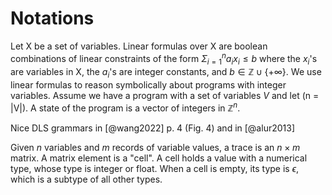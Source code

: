 # Notations

Let X be a set of variables.
Linear formulas over X are boolean combinations of linear constraints of the form
$\Sigma^n_{i=1} a_i x_i \leq b$ where the $x_i$'s are variables in X, the $a_i$'s are integer constants, and
$b \in \mathbb{Z} \cup \{ + \infty \}$.
We use linear formulas to reason symbolically about programs with integer variables.
Assume we have a program with a set of variables $V$ and let \(n = |V|\).
A state of the program is a vector of integers in $\mathbb{Z}^n$.

Nice DLS grammars in [@wang2022] p. 4 (Fig. 4) and in [@alur2013]

Given $n$ variables and $m$ records of variable values, a trace is an $n \times m$ matrix.
A matrix element is a "cell". 
A cell holds a value with a numerical type, whose type is integer or float.
When a cell is empty, its type is $\epsilon$, which is a subtype of all other types.
